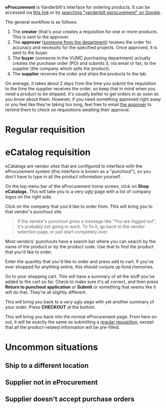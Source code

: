 <!-- TITLE: eProcurement -->

**eProcurement** is Vanderbilt's interface for ordering products. It can be accessed via [this link](https://webapp.mis.vanderbilt.edu/asap/Worklist.action) or by [searching "vanderbilt eprocurement" on Google](https://www.google.com/search?q=vanderbilt+eprocurement).

The general workflow is as follows:
1. The **creator** (that's you) creates a requisition for one or more products. This is sent to the approver.
2. The **approver** ([someone from the department](/admin-asst#bethany-oates)) reviews the order for accuracy and necessity for the specified projects. Once approved, it is sent to the buyer.
3. The **buyer** (someone in the VUMC purchasing department) actually creates the purchase order (PO) and submits it, via email or fax, to the supplier (the company which sells the product).
4. The **supplier** receives the order and ships the products to the lab.

On average, it takes about 2 days from the time you submit the requisition to the time the supplier receives the order, so keep that in mind when you need a product to be shipped. It's usually better to get orders in as soon as you know about them. However, if you need something approved right away or you feel like they're taking too long, feel free to email [the approver](/admin-asst#bethany-oates) to remind them to check on requisitions awaiting their approval.
# Regular requisition

# eCatalog requisition
eCatalogs are vendor sites that are configured to interface with the eProcurement system (this interface is known as a "punchout"), so you don't have to type in all the product information yourself.

On the top menu bar of the eProcurement home screen, click on **Shop eCatalogs**. This will take you to a very ugly page with a list of company logos on the right side.


Click on the company that you'd like to order from. This will bring you to that vendor's punchout site.  
> If the vendor's punchout gives a message like "You are logged out", it's probably not going to work. To fix it, go back to the vendor selection page, or just start completely over.


Most vendors' punchouts have a search bar where you can search by the name of the product or by the product code. Use that to find the product that you'd like to order.


Enter the quantity that you'd like to order and press add to cart. If you've ever shopped for anything online, this should conjure up fond memories.

Go to your shopping cart. This will have a summary of all the stuff you've added to the cart so far. Check to make sure it's all correct, and then press **Return to punchout application** or **Submit** or something that seems like it will do that. They're all slightly different.

This will bring you back to a very ugly page with yet another summary of your order. Press **CHECKOUT** at the bottom.

This will bring you back into the normal eProcurement page. From here on out, it will be exactly the same as submitting a [regular requisition](/eprocurement#regular-requisition), except that all the product-related information will be pre-filled. 

# Uncommon situations
## Ship to a different location

## Supplier not in eProcurement

## Supplier doesn't accept purchase orders